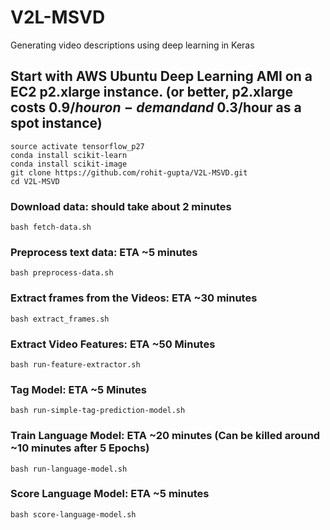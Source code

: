 # V2L-MSVD
Generating video descriptions using deep learning in Keras

## Start with AWS Ubuntu Deep Learning AMI on a EC2 p2.xlarge instance. (or better, p2.xlarge costs $0.9/hour on-demand and ~$0.3/hour as a spot instance)

```shell
source activate tensorflow_p27
conda install scikit-learn
conda install scikit-image
git clone https://github.com/rohit-gupta/V2L-MSVD.git
cd V2L-MSVD
```

### Download data: should take about 2 minutes
```shell
bash fetch-data.sh
```

### Preprocess text data: ETA ~5 minutes
```shell
bash preprocess-data.sh
```

### Extract frames from the Videos: ETA ~30 minutes
```shell
bash extract_frames.sh
```

### Extract Video Features: ETA ~50 Minutes 
```shell
bash run-feature-extractor.sh
```

### Tag Model: ETA ~5 Minutes
```shell
bash run-simple-tag-prediction-model.sh
```
### Train Language Model: ETA ~20 minutes (Can be killed around ~10 minutes after 5 Epochs)
```shell
bash run-language-model.sh
```

### Score Language Model: ETA ~5 minutes
```shell
bash score-language-model.sh
```

